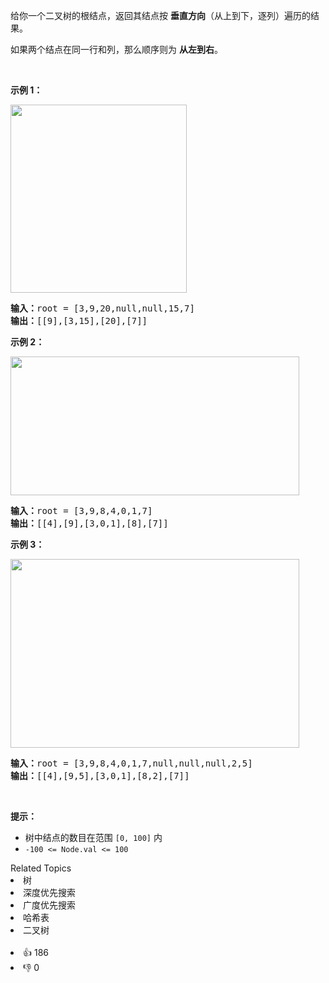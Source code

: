 <p>给你一个二叉树的根结点，返回其结点按 <strong>垂直方向</strong>（从上到下，逐列）遍历的结果。</p>

<p>如果两个结点在同一行和列，那么顺序则为&nbsp;<strong>从左到右</strong>。</p>

<p>&nbsp;</p>

<p><strong>示例 1：</strong></p>
<img alt="" src="https://assets.leetcode.com/uploads/2021/01/28/vtree1.jpg" style="width: 282px; height: 301px;" />
<pre>
<strong>输入：</strong>root = [3,9,20,null,null,15,7]
<strong>输出：</strong>[[9],[3,15],[20],[7]]
</pre>

<p><strong>示例 2：</strong></p>
<img alt="" src="https://assets.leetcode.com/uploads/2021/01/28/vtree2-1.jpg" style="width: 462px; height: 222px;" />
<pre>
<strong>输入：</strong>root = [3,9,8,4,0,1,7]
<strong>输出：</strong>[[4],[9],[3,0,1],[8],[7]]
</pre>

<p><strong>示例 3：</strong></p>
<img alt="" src="https://assets.leetcode.com/uploads/2021/01/28/vtree2.jpg" style="width: 462px; height: 302px;" />
<pre>
<strong>输入：</strong>root = [3,9,8,4,0,1,7,null,null,null,2,5]
<strong>输出：</strong>[[4],[9,5],[3,0,1],[8,2],[7]]
</pre>

<p>&nbsp;</p>

<p><strong>提示：</strong></p>

<ul>
	<li>树中结点的数目在范围 <code>[0, 100]</code> 内</li>
	<li><code>-100 &lt;= Node.val &lt;= 100</code></li>
</ul>
<div><div>Related Topics</div><div><li>树</li><li>深度优先搜索</li><li>广度优先搜索</li><li>哈希表</li><li>二叉树</li></div></div><br><div><li>👍 186</li><li>👎 0</li></div>